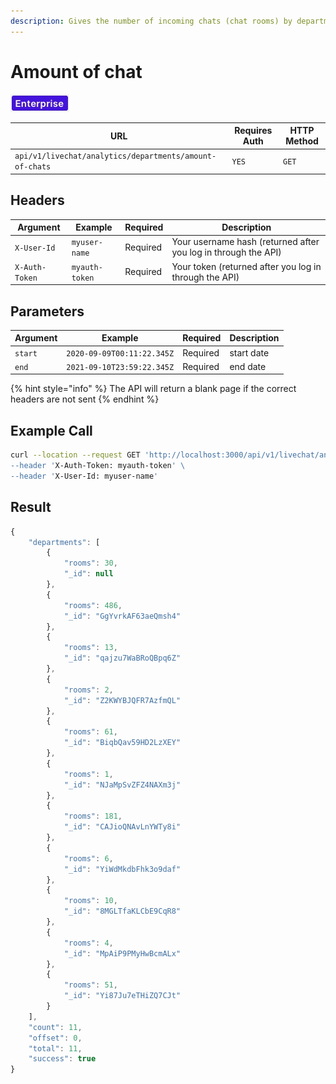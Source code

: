 ```yaml
---
description: Gives the number of incoming chats (chat rooms) by department
---
```


# Amount of chat

![](../../../../../../../.gitbook/assets/Enterprise.jpg)

| URL                                                     | Requires Auth | HTTP Method |
| ------------------------------------------------------- | ------------- | ----------- |
| `api/v1/livechat/analytics/departments/amount-of-chats` | `YES`         | `GET`       |

## Headers

| Argument       | Example        | Required | Description                                                    |
| -------------- | -------------- | -------- | -------------------------------------------------------------- |
| `X-User-Id`    | `myuser-name`  | Required | Your username hash (returned after you log in through the API) |
| `X-Auth-Token` | `myauth-token` | Required | Your token (returned after you log in through the API)         |

## Parameters

| Argument | Example                    | Required | Description |
| -------- | -------------------------- | -------- | ----------- |
| `start`  | `2020-09-09T00:11:22.345Z` | Required | start date  |
| `end`    | `2021-09-10T23:59:22.345Z` | Required | end date    |

{% hint style="info" %}
The API will return a blank page if the correct headers are not sent
{% endhint %}

## Example Call

```bash
curl --location --request GET 'http://localhost:3000/api/v1/livechat/analytics/departments/amount-of-chats?start=2020-01-10T23:59:22.345Z&end=2021-02-10T23:59:22.345Z \
--header 'X-Auth-Token: myauth-token' \
--header 'X-User-Id: myuser-name'
```

## Result

```javascript
{
    "departments": [
        {
            "rooms": 30,
            "_id": null
        },
        {
            "rooms": 486,
            "_id": "GgYvrkAF63aeQmsh4"
        },
        {
            "rooms": 13,
            "_id": "qajzu7WaBRoQBpq6Z"
        },
        {
            "rooms": 2,
            "_id": "Z2KWYBJQFR7AzfmQL"
        },
        {
            "rooms": 61,
            "_id": "BiqbQav59HD2LzXEY"
        },
        {
            "rooms": 1,
            "_id": "NJaMpSvZFZ4NAXm3j"
        },
        {
            "rooms": 181,
            "_id": "CAJioQNAvLnYWTy8i"
        },
        {
            "rooms": 6,
            "_id": "YiWdMkdbFhk3o9daf"
        },
        {
            "rooms": 10,
            "_id": "8MGLTfaKLCbE9CqR8"
        },
        {
            "rooms": 4,
            "_id": "MpAiP9PMyHwBcmALx"
        },
        {
            "rooms": 51,
            "_id": "Yi87Ju7eTHiZQ7CJt"
        }
    ],
    "count": 11,
    "offset": 0,
    "total": 11,
    "success": true
}
```
